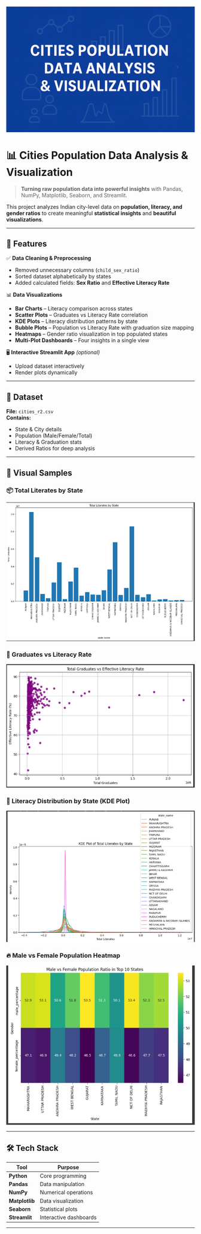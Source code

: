 ![Project Banner](Banner.png)  


# 📊 Cities Population Data Analysis & Visualization  

> **Turning raw population data into powerful insights** with Pandas, NumPy, Matplotlib, Seaborn, and Streamlit.  

This project analyzes Indian city-level data on **population, literacy, and gender ratios** to create meaningful **statistical insights** and **beautiful visualizations**.  

---

## 🚀 Features  

✅ **Data Cleaning & Preprocessing**  
- Removed unnecessary columns (`child_sex_ratio`)  
- Sorted dataset alphabetically by states  
- Added calculated fields: **Sex Ratio** and **Effective Literacy Rate**  

📊 **Data Visualizations**  
- **Bar Charts** – Literacy comparison across states  
- **Scatter Plots** – Graduates vs Literacy Rate correlation  
- **KDE Plots** – Literacy distribution patterns by state  
- **Bubble Plots** – Population vs Literacy Rate with graduation size mapping  
- **Heatmaps** – Gender ratio visualization in top populated states  
- **Multi-Plot Dashboards** – Four insights in a single view  

🖥 **Interactive Streamlit App** *(optional)*  
- Upload dataset interactively  
- Render plots dynamically  

---

## 📂 Dataset  

**File:** `cities_r2.csv`  
**Contains:**  
- State & City details  
- Population (Male/Female/Total)  
- Literacy & Graduation stats  
- Derived Ratios for deep analysis  

---

## 📸 Visual Samples  

### 📦 Total Literates by State  
![Bar Chart](barchart.png)  

### 🎯 Graduates vs Literacy Rate  
![Scatter Plot](Scatterplot.png)  

### 🌈 Literacy Distribution by State (KDE Plot)  
![KDE Plot](KDEPLOT.png)  

### 🔥 Male vs Female Population Heatmap  
![Heatmap](Heatmap.png)  

---

## 🛠️ Tech Stack  

| Tool        | Purpose |
|-------------|---------|
| **Python**  | Core programming |
| **Pandas**  | Data manipulation |
| **NumPy**   | Numerical operations |
| **Matplotlib** | Data visualization |
| **Seaborn** | Statistical plots |
| **Streamlit** | Interactive dashboards |

---


